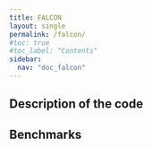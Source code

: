 ```yaml
---
title: FALCON
layout: single
permalink: /falcon/
#toc: true
#toc_label: "Contents"
sidebar:
  nav: "doc_falcon"
---
```

## Description of the code

## Benchmarks